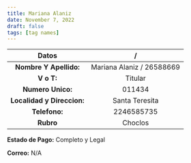```yaml
---
title: Mariana Alaniz
date: November 7, 2022
draft: false
tags: [tag names]
---
```


| **Datos**                    | /                         |
| :--------------------------: | :-:                       |
| **Nombre Y Apellido:**       | Mariana Alaniz / 26588669 |
| **V o T:**                   | Titular                   |
| **Numero Unico:**            | 011434                    |
| **Localidad y Direccion:**   | Santa Teresita            |
| **Telefono:**                | 2246585735                |
| **Rubro**                    | Choclos                   |

**Estado de Pago:** Completo y Legal

**Correo:** N/A
